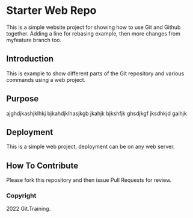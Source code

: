 # Starter Web Repo

This is a simple website project for showing how to use Git and Github together.
Adding a line for rebasing example, then more changes from myfeature branch too.

## Introduction

This is example to show different parts of the Git repository and various commands using a web project.

## Purpose

ajghdjkashjklhkj bjkahdjklhasjkgb jkahjk bjkshfjk ghsdjkgf jksdhkjd gaihjk

## Deployment

This is a simple web project, deployment can be on any web server.

## How To Contribute

Please fork this repository and then issue Pull Requests for review.

### Copyright

2022 Git.Training.
